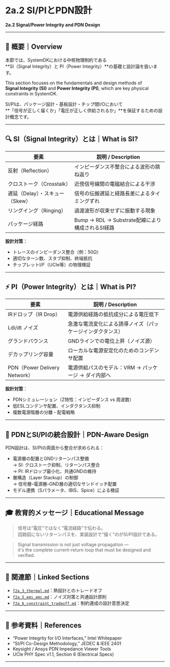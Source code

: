 # 2a.2 SI/PIとPDN設計  
**2a.2 Signal/Power Integrity and PDN Design**

---

## 📘 概要｜Overview

本節では、SystemDKにおける中核物理制約である  
**SI（Signal Integrity）と PI（Power Integrity）**の基礎と設計論を扱います。

This section focuses on the fundamentals and design methods of  
**Signal Integrity (SI)** and **Power Integrity (PI)**, which are key physical constraints in SystemDK.

SI/PIは、パッケージ設計・基板設計・チップ間I/Oにおいて  
**「信号が正しく届くか」「電圧が正しく供給されるか」**を保証するための設計概念です。

---

## 🔍 SI（Signal Integrity）とは｜What is SI?

| 要素 | 説明 / Description |
|------|-------------------|
| 反射（Reflection） | インピーダンス不整合による波形の跳ね返り |
| クロストーク（Crosstalk） | 近傍信号線間の電磁結合による干渉 |
| 遅延（Delay）・スキュー（Skew） | 信号の伝搬遅延と経路長差によるタイミングずれ |
| リングイング（Ringing） | 過渡波形が収束せずに振動する現象 |
| パッケージ経路 | Bump → RDL → Substrate配線により構成されるSI経路 |

**設計対策**：
- トレースのインピーダンス整合（例：50Ω）
- 適切なターン数、スタブ抑制、終端抵抗
- チップレットI/F（UCIe等）の物理検証

---

## ⚡ PI（Power Integrity）とは｜What is PI?

| 要素 | 説明 / Description |
|------|-------------------|
| IRドロップ（IR Drop） | 電源供給経路の抵抗成分による電圧低下 |
| Ldi/dt ノイズ | 急激な電流変化による誘導ノイズ（パッケージインダクタンス） |
| グランドバウンス | GNDラインでの電位上昇（ノイズ源） |
| デカップリング容量 | ローカルな電源安定化のためのコンデンサ配置 |
| PDN（Power Delivery Network） | 電源供給パスのモデル：VRM → パッケージ → ダイ内部へ |

**設計対策**：
- PDNシミュレーション（Z特性：インピーダンス vs 周波数）
- 低ESLコンデンサ配置、インダクタンス抑制
- 複数電源階層の分離・配電戦略

---

## 🧰 PDNとSI/PIの統合設計｜PDN-Aware Design

PDN設計は、SI/PIの両面から整合が求められる：

- 電源層の配置とGNDリターンパス整備  
  → SI: クロストーク抑制、リターンパス整合  
  → PI: IRドロップ最小化、共通GNDの維持  
- 層構造（Layer Stackup）の制御  
  → 信号層–電源層–GND層の適切なサンドイッチ配置  
- モデル連携（Sパラメータ、IBIS、Spice）による検証

---

## 🎓 教育的メッセージ｜Educational Message

> 信号は“電圧”ではなく“電流経路”で伝わる。  
> 回路図にないリターンパスを、実装設計で“描く”のがSI/PI設計である。

> Signal transmission is not just voltage propagation —  
> it's the complete current-return loop that must be designed and verified.

---

## 🔗 関連節｜Linked Sections

- [`f2a_3_thermal.md`](f2a_3_thermal.md)：熱設計とのトレードオフ
- [`f2a_5_emi_emc.md`](f2a_5_emi_emc.md)：ノイズ対策と共通設計原則
- [`f2a_6_constraint_tradeoff.md`](f2a_6_constraint_tradeoff.md)：制約連成の設計意思決定

---

## 📎 参考資料｜References

- “Power Integrity for I/O Interfaces,” Intel Whitepaper  
- “SI/PI Co-Design Methodology,” JEDEC & IEEE 2401  
- Keysight / Ansys PDN Impedance Viewer Tools  
- UCIe PHY Spec v1.1, Section 6 (Electrical Specs)

---

